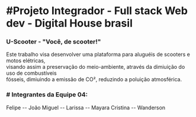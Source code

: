 <h1>#Projeto Integrador - Full stack Web dev - Digital House brasil</h1>
<h3>U-Scooter - "Você, de scooter!" </h3>
<p>Este trabalho visa desenvolver uma plataforma para aluguéis de scooters e motos elétricas, <br>
visando assim a preservação do meio-ambiente, através da dimiuição do uso de combustíveis <br>
fósseis, dimiuindo a emissão de CO², reduzindo a poluição atmosférica.</p>

<h3># Integrantes da Equipe 04:</h3>
<nav> 
   Felipe --
     João Miguel --
       Larissa --
         Mayara Cristina --
           Wanderson
  </nav>
